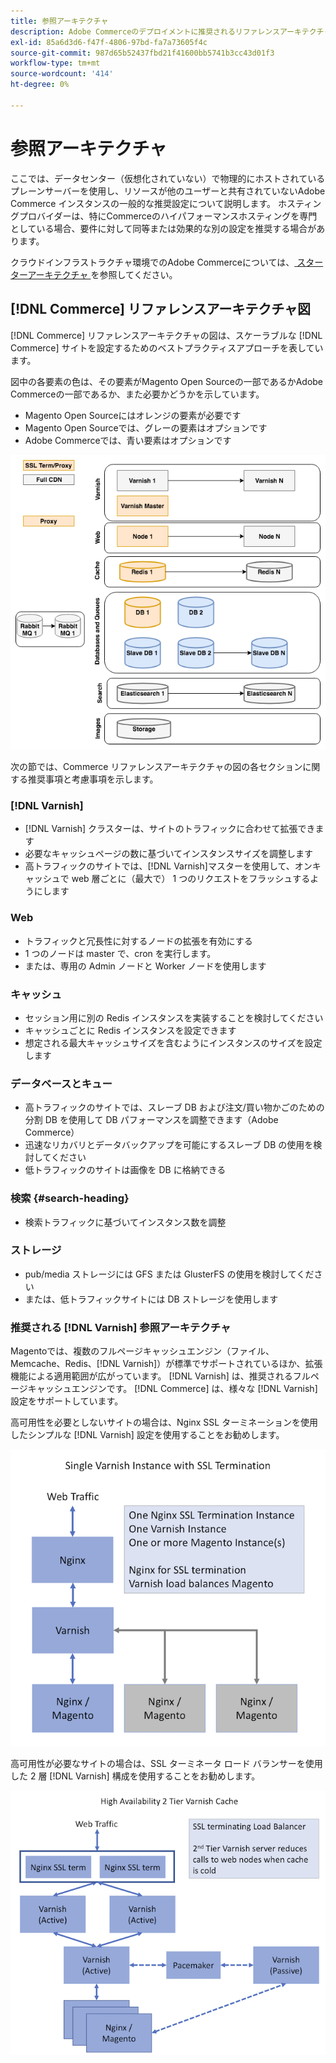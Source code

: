 ```yaml
---
title: 参照アーキテクチャ
description: Adobe Commerceのデプロイメントに推奨されるリファレンスアーキテクチャの図を確認します。
exl-id: 85a6d3d6-f47f-4806-97bd-fa7a73605f4c
source-git-commit: 987d65b52437fbd21f41600bb5741b3cc43d01f3
workflow-type: tm+mt
source-wordcount: '414'
ht-degree: 0%

---
```


# 参照アーキテクチャ

ここでは、データセンター（仮想化されていない）で物理的にホストされているプレーンサーバーを使用し、リソースが他のユーザーと共有されていないAdobe Commerce インスタンスの一般的な推奨設定について説明します。 ホスティングプロバイダーは、特にCommerceのハイパフォーマンスホスティングを専門としている場合、要件に対して同等または効果的な別の設定を推奨する場合があります。

クラウドインフラストラクチャ環境でのAdobe Commerceについては、[ スターターアーキテクチャ ](https://experienceleague.adobe.com/en/docs/commerce-cloud-service/user-guide/architecture/starter-architecture) を参照してください。

## [!DNL Commerce] リファレンスアーキテクチャ図

[!DNL Commerce] リファレンスアーキテクチャの図は、スケーラブルな [!DNL Commerce] サイトを設定するためのベストプラクティスアプローチを表しています。

図中の各要素の色は、その要素がMagento Open Sourceの一部であるかAdobe Commerceの一部であるか、また必要かどうかを示しています。

* Magento Open Sourceにはオレンジの要素が必要です
* Magento Open Sourceでは、グレーの要素はオプションです
* Adobe Commerceでは、青い要素はオプションです

![Commerceのリファレンスアーキテクチャ図 ](../assets/performance/images/ref-architecture-2.3.png)

次の節では、Commerce リファレンスアーキテクチャの図の各セクションに関する推奨事項と考慮事項を示します。

### [!DNL Varnish]

* [!DNL Varnish] クラスターは、サイトのトラフィックに合わせて拡張できます
* 必要なキャッシュページの数に基づいてインスタンスサイズを調整します
* 高トラフィックのサイトでは、[!DNL Varnish]マスターを使用して、オンキャッシュで web 層ごとに（最大で） 1 つのリクエストをフラッシュするようにします

### Web

* トラフィックと冗長性に対するノードの拡張を有効にする
* 1 つのノードは master で、cron を実行します。
* または、専用の Admin ノードと Worker ノードを使用します

### キャッシュ

* セッション用に別の Redis インスタンスを実装することを検討してください
* キャッシュごとに Redis インスタンスを設定できます
* 想定される最大キャッシュサイズを含むようにインスタンスのサイズを設定します

### データベースとキュー

* 高トラフィックのサイトでは、スレーブ DB および注文/買い物かごのための分割 DB を使用して DB パフォーマンスを調整できます（Adobe Commerce）
* 迅速なリカバリとデータバックアップを可能にするスレーブ DB の使用を検討してください
* 低トラフィックのサイトは画像を DB に格納できる

### 検索 {#search-heading}

* 検索トラフィックに基づいてインスタンス数を調整

### ストレージ

* pub/media ストレージには GFS または GlusterFS の使用を検討してください
* または、低トラフィックサイトには DB ストレージを使用します

### 推奨される [!DNL Varnish] 参照アーキテクチャ

Magentoでは、複数のフルページキャッシュエンジン（ファイル、Memcache、Redis、[!DNL Varnish]）が標準でサポートされているほか、拡張機能による適用範囲が広がっています。 [!DNL Varnish] は、推奨されるフルページキャッシュエンジンです。  [!DNL Commerce] は、様々な [!DNL Varnish] 設定をサポートしています。

高可用性を必要としないサイトの場合は、Nginx SSL ターミネーションを使用したシンプルな [!DNL Varnish] 設定を使用することをお勧めします。

![SSL ターミネーションを使用したシンプルな [!DNL Varnish] 設定 ](../assets/performance/images/single-varnish-with-ssl-termination.png)

高可用性が必要なサイトの場合は、SSL ターミネータ ロード バランサーを使用した 2 層 [!DNL Varnish] 構成を使用することをお勧めします。

![SSL ターミネーター付き、高可用性の 2 層 [!DNL Varnish] 構成 ](../assets/performance/images/ha-2-tier-varnish-with-ssl-term-load-balancer.png)
